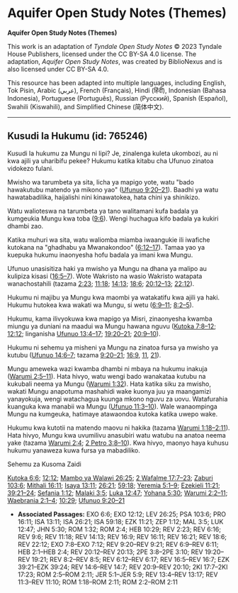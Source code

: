 # Aquifer Open Study Notes (Themes)

**Aquifer Open Study Notes (Themes)**

This work is an adaptation of *Tyndale Open Study Notes* © 2023 Tyndale House Publishers, licensed under the CC BY\-SA 4\.0 license. The adaptation, *Aquifer Open Study Notes*, was created by BiblioNexus and is also licensed under CC BY\-SA 4\.0\.

This resource has been adapted into multiple languages, including English, Tok Pisin, Arabic (عربي), French (Français), Hindi (हिंदी), Indonesian (Bahasa Indonesia), Portuguese (Português), Russian (Русский), Spanish (Español), Swahili (Kiswahili), and Simplified Chinese (简体中文).



--------------------------------

## Kusudi la Hukumu (id: 765246)

Kusudi la hukumu za Mungu ni lipi? Je, zinalenga kuleta ukombozi, au ni kwa ajili ya uharibifu pekee? Hukumu katika kitabu cha Ufunuo zinatoa vidokezo fulani.

Mwisho wa tarumbeta ya sita, licha ya mapigo yote, watu "bado hawakutubu matendo ya mikono yao" ([Ufunuo 9:20–21](https://ref.ly/Rev9:20-Rev9:21)). Baadhi ya watu hawatabadilika, haijalishi nini kinawatokea, hata chini ya shinikizo.

Watu walioteswa na tarumbeta ya tano walitamani kufa badala ya kumgeukia Mungu kwa toba ([9:6](https://ref.ly/Rev9:6)). Wengi huchagua kifo badala ya kukiri dhambi zao.

Katika muhuri wa sita, watu waliomba miamba iwaangukie ili iwafiche kutokana na "ghadhabu ya Mwanakondoo" ([6:12–17](https://ref.ly/Rev6:12-Rev6:17)). Tamaa yao ya kuepuka hukumu inaonyesha hofu badala ya imani kwa Mungu.

Ufunuo unasisitiza haki ya mwisho ya Mungu na dhana ya malipo au kulipiza kisasi ([16:5–7](https://ref.ly/Rev16:5-Rev16:7)). Wote Wakristo na wasio Wakristo watapata wanachostahili (tazama [2:23](https://ref.ly/Rev2:23); [11:18](https://ref.ly/Rev11:18); [14:13](https://ref.ly/Rev14:13); [18:6](https://ref.ly/Rev18:6); [20:12–13](https://ref.ly/Rev20:12-Rev20:13); [22:12](https://ref.ly/Rev22:12)).

Hukumu ni majibu ya Mungu kwa maombi ya watakatifu kwa ajili ya haki. Hukumu hutokea kwa wakati wa Mungu, si wetu ([6:9–11](https://ref.ly/Rev6:9-Rev6:11); [8:2–5](https://ref.ly/Rev8:2-Rev8:5)).

Hukumu, kama ilivyokuwa kwa mapigo ya Misri, zinaonyesha kwamba miungu ya duniani na maadui wa Mungu hawana nguvu ([Kutoka 7:8–12](https://ref.ly/Exod7:8-Exod7:12); [12:12](https://ref.ly/Exod12:12); linganisha [Ufunuo 13:4–17](https://ref.ly/Rev13:4-Rev13:17); [19:20–21](https://ref.ly/Rev19:20-Rev19:21); [20:9–10](https://ref.ly/Rev20:9-Rev20:10)).

Hukumu ni sehemu ya misheni ya Mungu na zinatoa fursa ya mwisho ya kutubu ([Ufunuo 14:6–7](https://ref.ly/Rev14:6-Rev14:7); tazama [9:20–21](https://ref.ly/Rev9:20-Rev9:21); [16:9](https://ref.ly/Rev16:9), [11](https://ref.ly/Rev16:11), [21](https://ref.ly/Rev16:21)).

Mungu ameweka wazi kwamba dhambi ni mbaya na hukumu inakuja ([Warumi 2:5–11](https://ref.ly/Rom2:5-Rom2:11)). Hata hivyo, watu wengi bado wanakataa kutubu na kukubali neema ya Mungu ([Warumi 1:32](https://ref.ly/Rom1:32)). Hata katika siku za mwisho, wakati Mungu anapotuma mashahidi wake kuonya juu ya maangamizi yanayokuja, wengi watachagua kuunga mkono nguvu za uovu. Watafurahia kuanguka kwa manabii wa Mungu ([Ufunuo 11:3–10](https://ref.ly/Rev11:3-Rev11:10)). Wale wanaompinga Mungu na kumgeuka, hatimaye atawaondoa kutoka katika uwepo wake.

Hukumu kwa kutotii na matendo maovu ni hakika (tazama [Warumi 1:18–2:11](https://ref.ly/Rom1:18-Rom2:11)). Hata hivyo, Mungu kwa uvumilivu anasubiri watu watubu na anatoa neema yake (tazama [Warumi 2:4](https://ref.ly/Rom2:4); [2 Petro 3:8–10](https://ref.ly/2Pet3:8-2Pet3:10)). Kwa hivyo, maonyo haya kuhusu hukumu yanaweza kuwa fursa ya mabadiliko.

Sehemu za Kusoma Zaidi

[Kutoka 6:6](https://ref.ly/Exod6:6); [12:12](https://ref.ly/Exod12:12); [Mambo ya Walawi 26:25](https://ref.ly/Lev26:25); [2 Wafalme 17:7–23](https://ref.ly/2Kgs17:7-2Kgs17:23); [Zaburi 103:6](https://ref.ly/Ps103:6); [Mithali 16:11](https://ref.ly/Prov16:11); [Isaya 13:11](https://ref.ly/Isa13:11); [26:21](https://ref.ly/Isa26:21); [59:18](https://ref.ly/Isa59:18); [Yeremia 5:1–9](https://ref.ly/Jer5:1-Jer5:9); [Ezekieli 11:21](https://ref.ly/Ezek11:21); [39:21–24](https://ref.ly/Ezek39:21-Ezek39:24); [Sefania 1:12](https://ref.ly/Zeph1:12); [Malaki 3:5](https://ref.ly/Mal3:5); [Luka 12:47](https://ref.ly/Luke12:47); [Yohana 5:30](https://ref.ly/John5:30); [Warumi 2:2–11](https://ref.ly/Rom2:2-Rom2:11); [Waebrania 2:1–4](https://ref.ly/Heb2:1-Heb2:4); [10:29](https://ref.ly/Heb10:29); [Ufunuo 9:20–21](https://ref.ly/Rev9:20-Rev9:21)

* **Associated Passages:** EXO 6:6; EXO 12:12; LEV 26:25; PSA 103:6; PRO 16:11; ISA 13:11; ISA 26:21; ISA 59:18; EZK 11:21; ZEP 1:12; MAL 3:5; LUK 12:47; JHN 5:30; ROM 1:32; ROM 2:4; HEB 10:29; REV 2:23; REV 6:16; REV 9:6; REV 11:18; REV 14:13; REV 16:9; REV 16:11; REV 16:21; REV 18:6; REV 22:12; EXO 7:8–EXO 7:12; REV 9:20–REV 9:21; REV 6:9–REV 6:11; HEB 2:1–HEB 2:4; REV 20:12–REV 20:13; 2PE 3:8–2PE 3:10; REV 19:20–REV 19:21; REV 8:2–REV 8:5; REV 6:12–REV 6:17; REV 16:5–REV 16:7; EZK 39:21–EZK 39:24; REV 14:6–REV 14:7; REV 20:9–REV 20:10; 2KI 17:7–2KI 17:23; ROM 2:5–ROM 2:11; JER 5:1–JER 5:9; REV 13:4–REV 13:17; REV 11:3–REV 11:10; ROM 1:18–ROM 2:11; ROM 2:2–ROM 2:11

